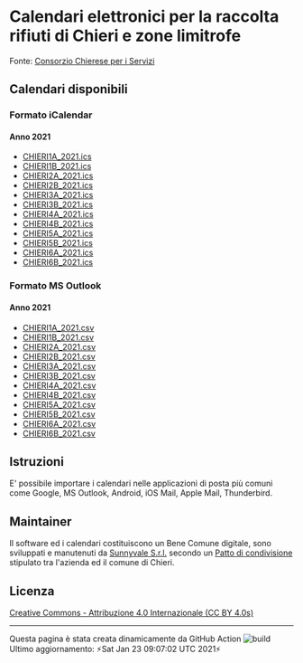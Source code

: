 # Calendari elettronici per la raccolta rifiuti di Chieri e zone limitrofe

Fonte: [Consorzio Chierese per i Servizi](http://www.ccs.to.it/calendari-raccolta)
## Calendari disponibili
### Formato iCalendar
#### Anno 2021
- [CHIERI1A_2021.ics](https://raw.githubusercontent.com/sunnyvale-it/chieri-calendari-raccolta-rifiuti/master/ICSs/2021/CHIERI1A_2021.ics)
- [CHIERI1B_2021.ics](https://raw.githubusercontent.com/sunnyvale-it/chieri-calendari-raccolta-rifiuti/master/ICSs/2021/CHIERI1B_2021.ics)
- [CHIERI2A_2021.ics](https://raw.githubusercontent.com/sunnyvale-it/chieri-calendari-raccolta-rifiuti/master/ICSs/2021/CHIERI2A_2021.ics)
- [CHIERI2B_2021.ics](https://raw.githubusercontent.com/sunnyvale-it/chieri-calendari-raccolta-rifiuti/master/ICSs/2021/CHIERI2B_2021.ics)
- [CHIERI3A_2021.ics](https://raw.githubusercontent.com/sunnyvale-it/chieri-calendari-raccolta-rifiuti/master/ICSs/2021/CHIERI3A_2021.ics)
- [CHIERI3B_2021.ics](https://raw.githubusercontent.com/sunnyvale-it/chieri-calendari-raccolta-rifiuti/master/ICSs/2021/CHIERI3B_2021.ics)
- [CHIERI4A_2021.ics](https://raw.githubusercontent.com/sunnyvale-it/chieri-calendari-raccolta-rifiuti/master/ICSs/2021/CHIERI4A_2021.ics)
- [CHIERI4B_2021.ics](https://raw.githubusercontent.com/sunnyvale-it/chieri-calendari-raccolta-rifiuti/master/ICSs/2021/CHIERI4B_2021.ics)
- [CHIERI5A_2021.ics](https://raw.githubusercontent.com/sunnyvale-it/chieri-calendari-raccolta-rifiuti/master/ICSs/2021/CHIERI5A_2021.ics)
- [CHIERI5B_2021.ics](https://raw.githubusercontent.com/sunnyvale-it/chieri-calendari-raccolta-rifiuti/master/ICSs/2021/CHIERI5B_2021.ics)
- [CHIERI6A_2021.ics](https://raw.githubusercontent.com/sunnyvale-it/chieri-calendari-raccolta-rifiuti/master/ICSs/2021/CHIERI6A_2021.ics)
- [CHIERI6B_2021.ics](https://raw.githubusercontent.com/sunnyvale-it/chieri-calendari-raccolta-rifiuti/master/ICSs/2021/CHIERI6B_2021.ics)
### Formato MS Outlook
#### Anno 2021
- [CHIERI1A_2021.csv](https://raw.githubusercontent.com/sunnyvale-it/chieri-calendari-raccolta-rifiuti/master/CSVs/2021/CHIERI1A_2021.csv)
- [CHIERI1B_2021.csv](https://raw.githubusercontent.com/sunnyvale-it/chieri-calendari-raccolta-rifiuti/master/CSVs/2021/CHIERI1B_2021.csv)
- [CHIERI2A_2021.csv](https://raw.githubusercontent.com/sunnyvale-it/chieri-calendari-raccolta-rifiuti/master/CSVs/2021/CHIERI2A_2021.csv)
- [CHIERI2B_2021.csv](https://raw.githubusercontent.com/sunnyvale-it/chieri-calendari-raccolta-rifiuti/master/CSVs/2021/CHIERI2B_2021.csv)
- [CHIERI3A_2021.csv](https://raw.githubusercontent.com/sunnyvale-it/chieri-calendari-raccolta-rifiuti/master/CSVs/2021/CHIERI3A_2021.csv)
- [CHIERI3B_2021.csv](https://raw.githubusercontent.com/sunnyvale-it/chieri-calendari-raccolta-rifiuti/master/CSVs/2021/CHIERI3B_2021.csv)
- [CHIERI4A_2021.csv](https://raw.githubusercontent.com/sunnyvale-it/chieri-calendari-raccolta-rifiuti/master/CSVs/2021/CHIERI4A_2021.csv)
- [CHIERI4B_2021.csv](https://raw.githubusercontent.com/sunnyvale-it/chieri-calendari-raccolta-rifiuti/master/CSVs/2021/CHIERI4B_2021.csv)
- [CHIERI5A_2021.csv](https://raw.githubusercontent.com/sunnyvale-it/chieri-calendari-raccolta-rifiuti/master/CSVs/2021/CHIERI5A_2021.csv)
- [CHIERI5B_2021.csv](https://raw.githubusercontent.com/sunnyvale-it/chieri-calendari-raccolta-rifiuti/master/CSVs/2021/CHIERI5B_2021.csv)
- [CHIERI6A_2021.csv](https://raw.githubusercontent.com/sunnyvale-it/chieri-calendari-raccolta-rifiuti/master/CSVs/2021/CHIERI6A_2021.csv)
- [CHIERI6B_2021.csv](https://raw.githubusercontent.com/sunnyvale-it/chieri-calendari-raccolta-rifiuti/master/CSVs/2021/CHIERI6B_2021.csv)
## Istruzioni
E' possibile importare i calendari nelle applicazioni di posta più comuni come Google, MS Outlook, Android, iOS Mail, Apple Mail, Thunderbird.

## Maintainer
Il software ed i calendari costituiscono un Bene Comune digitale, sono sviluppati e manutenuti da [Sunnyvale S.r.l.](https://www.sunnyvale.it) secondo un [Patto di condivisione](https://www.comune.chieri.to.it/chieri-aperta/patti-condivisione) stipulato tra l'azienda ed il comune di Chieri.

## Licenza
[Creative Commons - Attribuzione 4.0 Internazionale (CC BY 4.0s)](https://creativecommons.org/licenses/by/4.0/)

---
Questa pagina è stata creata dinamicamente da GitHub Action ![build](https://img.shields.io/github/workflow/status/sunnyvale-it/chieri-calendari-raccolta-rifiuti/update)  
Ultimo aggiornamento: ⚡Sat Jan 23 09:07:02 UTC 2021⚡
